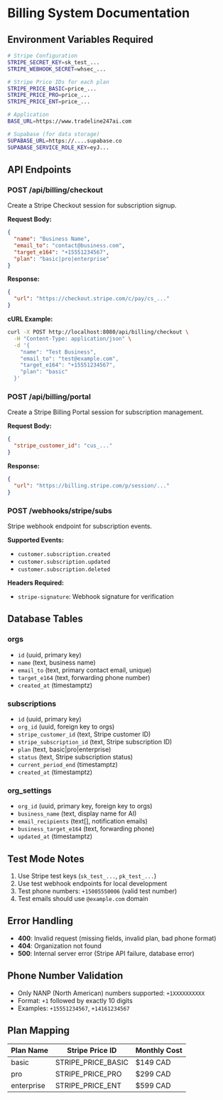 # Billing System Documentation

## Environment Variables Required

```bash
# Stripe Configuration
STRIPE_SECRET_KEY=sk_test_...
STRIPE_WEBHOOK_SECRET=whsec_...

# Stripe Price IDs for each plan
STRIPE_PRICE_BASIC=price_...
STRIPE_PRICE_PRO=price_...
STRIPE_PRICE_ENT=price_...

# Application
BASE_URL=https://www.tradeline247ai.com

# Supabase (for data storage)
SUPABASE_URL=https://....supabase.co
SUPABASE_SERVICE_ROLE_KEY=eyJ...
```

## API Endpoints

### POST /api/billing/checkout
Create a Stripe Checkout session for subscription signup.

**Request Body:**
```json
{
  "name": "Business Name",
  "email_to": "contact@business.com", 
  "target_e164": "+15551234567",
  "plan": "basic|pro|enterprise"
}
```

**Response:**
```json
{
  "url": "https://checkout.stripe.com/c/pay/cs_..."
}
```

**cURL Example:**
```bash
curl -X POST http://localhost:8080/api/billing/checkout \
  -H "Content-Type: application/json" \
  -d '{
    "name": "Test Business",
    "email_to": "test@example.com",
    "target_e164": "+15551234567", 
    "plan": "basic"
  }'
```

### POST /api/billing/portal
Create a Stripe Billing Portal session for subscription management.

**Request Body:**
```json
{
  "stripe_customer_id": "cus_..."
}
```

**Response:**
```json
{
  "url": "https://billing.stripe.com/p/session/..."
}
```

### POST /webhooks/stripe/subs
Stripe webhook endpoint for subscription events.

**Supported Events:**
- `customer.subscription.created`
- `customer.subscription.updated`
- `customer.subscription.deleted`

**Headers Required:**
- `stripe-signature`: Webhook signature for verification

## Database Tables

### orgs
- `id` (uuid, primary key)
- `name` (text, business name)
- `email_to` (text, primary contact email, unique)
- `target_e164` (text, forwarding phone number)
- `created_at` (timestamptz)

### subscriptions
- `id` (uuid, primary key)
- `org_id` (uuid, foreign key to orgs)
- `stripe_customer_id` (text, Stripe customer ID)
- `stripe_subscription_id` (text, Stripe subscription ID)
- `plan` (text, basic|pro|enterprise)
- `status` (text, Stripe subscription status)
- `current_period_end` (timestamptz)
- `created_at` (timestamptz)

### org_settings
- `org_id` (uuid, primary key, foreign key to orgs)
- `business_name` (text, display name for AI)
- `email_recipients` (text[], notification emails)
- `business_target_e164` (text, forwarding phone)
- `updated_at` (timestamptz)

## Test Mode Notes

1. Use Stripe test keys (`sk_test_...`, `pk_test_...`)
2. Use test webhook endpoints for local development
3. Test phone numbers: `+15005550006` (valid test number)
4. Test emails should use `@example.com` domain

## Error Handling

- **400**: Invalid request (missing fields, invalid plan, bad phone format)
- **404**: Organization not found
- **500**: Internal server error (Stripe API failure, database error)

## Phone Number Validation

- Only NANP (North American) numbers supported: `+1XXXXXXXXXX`
- Format: `+1` followed by exactly 10 digits
- Examples: `+15551234567`, `+14161234567`

## Plan Mapping

| Plan Name | Stripe Price ID | Monthly Cost |
|-----------|----------------|--------------|
| basic     | STRIPE_PRICE_BASIC | $149 CAD |
| pro       | STRIPE_PRICE_PRO   | $299 CAD |
| enterprise| STRIPE_PRICE_ENT   | $599 CAD |